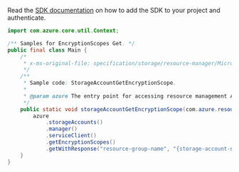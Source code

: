 Read the [SDK documentation](https://github.com/Azure/azure-sdk-for-java/blob/azure-resourcemanager_2.11.0/sdk/resourcemanager/azure-resourcemanager/README.md) on how to add the SDK to your project and authenticate.

```java
import com.azure.core.util.Context;

/** Samples for EncryptionScopes Get. */
public final class Main {
    /*
     * x-ms-original-file: specification/storage/resource-manager/Microsoft.Storage/stable/2021-04-01/examples/StorageAccountGetEncryptionScope.json
     */
    /**
     * Sample code: StorageAccountGetEncryptionScope.
     *
     * @param azure The entry point for accessing resource management APIs in Azure.
     */
    public static void storageAccountGetEncryptionScope(com.azure.resourcemanager.AzureResourceManager azure) {
        azure
            .storageAccounts()
            .manager()
            .serviceClient()
            .getEncryptionScopes()
            .getWithResponse("resource-group-name", "{storage-account-name}", "{encryption-scope-name}", Context.NONE);
    }
}
```
